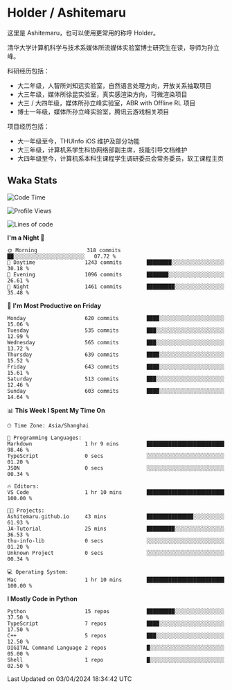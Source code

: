 # Holder / Ashitemaru

这里是 Ashitemaru，也可以使用更常用的称呼 Holder。

清华大学计算机科学与技术系媒体所流媒体实验室博士研究生在读，导师为孙立峰。

科研经历包括：

- 大二年级，人智所刘知远实验室，自然语言处理方向，开放关系抽取项目
- 大三年级，媒体所徐昆实验室，真实感渲染方向，可微渲染项目
- 大三 / 大四年级，媒体所孙立峰实验室，ABR with Offline RL 项目
- 博士一年级，媒体所孙立峰实验室，腾讯云游戏相关项目

项目经历包括：

- 大一年级至今，THUInfo iOS 维护及部分功能
- 大三年级，计算机系学生科协网络部副主席，技能引导文档维护
- 大四年级至今，计算机系本科生课程学生调研委员会常务委员，软工课程主页

## Waka Stats

<!--START_SECTION:waka-->
![Code Time](http://img.shields.io/badge/Code%20Time-1%2C039%20hrs%2027%20mins-blue)

![Profile Views](http://img.shields.io/badge/Profile%20Views-6-blue)

![Lines of code](https://img.shields.io/badge/From%20Hello%20World%20I%27ve%20Written-3.0%20million%20lines%20of%20code-blue)

**I'm a Night 🦉** 

```text
🌞 Morning                318 commits         ██░░░░░░░░░░░░░░░░░░░░░░░   07.72 % 
🌆 Daytime                1243 commits        ████████░░░░░░░░░░░░░░░░░   30.18 % 
🌃 Evening                1096 commits        ███████░░░░░░░░░░░░░░░░░░   26.61 % 
🌙 Night                  1461 commits        █████████░░░░░░░░░░░░░░░░   35.48 % 
```
📅 **I'm Most Productive on Friday** 

```text
Monday                   620 commits         ████░░░░░░░░░░░░░░░░░░░░░   15.06 % 
Tuesday                  535 commits         ███░░░░░░░░░░░░░░░░░░░░░░   12.99 % 
Wednesday                565 commits         ███░░░░░░░░░░░░░░░░░░░░░░   13.72 % 
Thursday                 639 commits         ████░░░░░░░░░░░░░░░░░░░░░   15.52 % 
Friday                   643 commits         ████░░░░░░░░░░░░░░░░░░░░░   15.61 % 
Saturday                 513 commits         ███░░░░░░░░░░░░░░░░░░░░░░   12.46 % 
Sunday                   603 commits         ████░░░░░░░░░░░░░░░░░░░░░   14.64 % 
```


📊 **This Week I Spent My Time On** 

```text
🕑︎ Time Zone: Asia/Shanghai

💬 Programming Languages: 
Markdown                 1 hr 9 mins         █████████████████████████   98.46 % 
TypeScript               0 secs              ░░░░░░░░░░░░░░░░░░░░░░░░░   01.20 % 
JSON                     0 secs              ░░░░░░░░░░░░░░░░░░░░░░░░░   00.34 % 

🔥 Editors: 
VS Code                  1 hr 10 mins        █████████████████████████   100.00 % 

🐱‍💻 Projects: 
Ashitemaru.github.io     43 mins             ███████████████░░░░░░░░░░   61.93 % 
JA-Tutorial              25 mins             █████████░░░░░░░░░░░░░░░░   36.53 % 
thu-info-lib             0 secs              ░░░░░░░░░░░░░░░░░░░░░░░░░   01.20 % 
Unknown Project          0 secs              ░░░░░░░░░░░░░░░░░░░░░░░░░   00.34 % 

💻 Operating System: 
Mac                      1 hr 10 mins        █████████████████████████   100.00 % 
```

**I Mostly Code in Python** 

```text
Python                   15 repos            █████████░░░░░░░░░░░░░░░░   37.50 % 
TypeScript               7 repos             ████░░░░░░░░░░░░░░░░░░░░░   17.50 % 
C++                      5 repos             ███░░░░░░░░░░░░░░░░░░░░░░   12.50 % 
DIGITAL Command Language 2 repos             █░░░░░░░░░░░░░░░░░░░░░░░░   05.00 % 
Shell                    1 repo              █░░░░░░░░░░░░░░░░░░░░░░░░   02.50 % 
```




 Last Updated on 03/04/2024 18:34:42 UTC
<!--END_SECTION:waka-->

<!--
**Ashitemaru/Ashitemaru** is a ✨ _special_ ✨ repository because its `README.md` (this file) appears on your GitHub profile.

Here are some ideas to get you started:

- 🔭 I’m currently working on ...
- 🌱 I’m currently learning ...
- 👯 I’m looking to collaborate on ...
- 🤔 I’m looking for help with ...
- 💬 Ask me about ...
- 📫 How to reach me: ...
- 😄 Pronouns: ...
- ⚡ Fun fact: ...
-->
